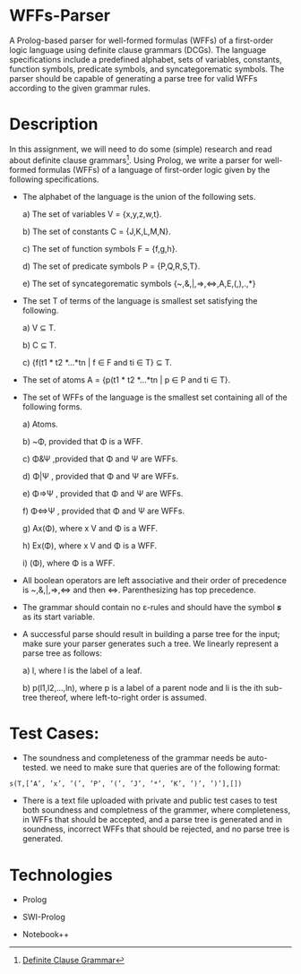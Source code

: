 # WFFs-Parser
A Prolog-based parser for well-formed formulas (WFFs) of a first-order logic language using definite clause grammars (DCGs). The language specifications include a predefined alphabet, sets of variables, constants, function symbols, predicate symbols, and syncategorematic symbols. The parser should be capable of generating a parse tree for valid WFFs according to the given grammar rules.

# Description
In this assignment, we will need to do some (simple) research and read about definite clause grammars[^1]. Using Prolog, we write a parser for well-formed formulas (WFFs) of a language of first-order logic given by the following specifications.

[^1]: [Definite Clause Grammar](https://en.wikipedia.org/wiki/Definite_clause_grammar)
- The alphabet of the language is the union of the following sets.
  
   a) The set of variables V = {x,y,z,w,t}.
 
   b) The set of constants C = {J,K,L,M,N}.
 
   c) The set of function symbols F = {f,g,h}.
 
   d) The set of predicate symbols P = {P,Q,R,S,T}.
 
   e) The set of syncategorematic symbols {~,&,|,=>,<=>,A,E,(,),.,*}
 
- The set T of terms of the language is smallest set satisfying the following.

   a) V ⊆ T.
 
   b) C ⊆ T.
 
   c) {f(t1 * t2 *...*tn | f ∈ F and ti ∈ T} ⊆ T.

- The set of atoms A = {p(t1 * t2 *...*tn | p ∈ P and ti ∈ T}.

- The set of WFFs of the language is the smallest set containing all of the following forms.
  
   a) Atoms.
 
   b) ~Φ, provided that Φ is a WFF.
 
   c) Φ&Ψ ,provided that Φ and Ψ are WFFs.
 
   d) Φ|Ψ , provided that Φ and Ψ are WFFs.
 
   e) Φ=>Ψ , provided that Φ and Ψ are WFFs.
 
   f) Φ<=>Ψ , provided that Φ and Ψ are WFFs.
 
   g) Ax(Φ), where x V and Φ is a WFF.
 
   h) Ex(Φ), where x V and Φ is a WFF.
 
   i) (Φ), where Φ is a WFF.
 
- All boolean operators are left associative and their order of precedence is ~,&,|,=>,<=> and then <=>. Parenthesizing has top precedence.

- The grammar should contain no ε-rules and should have the symbol ***s*** as its start variable.
  
- A successful parse should result in building a parse tree for the input; make sure your parser generates such a tree. We linearly represent a parse tree as follows:
  
   a) l, where l is the label of a leaf.
 
   b) p(l1,l2,...,ln), where p is a label of a parent node and li is the ith sub-tree thereof, where left-to-right order is assumed.

# Test Cases:
- The soundness and completeness of the grammar needs be auto-tested. we need to make sure that queries are of the following format:
```plaintext
s(T,[’A’, ’x’, ’(’, ’P’, ’(’, ’J’, ’*’, ’K’, ’)’, ’)’],[])
```
- There is a text file uploaded with private and public test cases to test both soundness and completness of the grammer, where completeness, in WFFs that should be accepted, and a parse tree is generated and in soundness, incorrect WFFs that should be rejected, and no parse tree is generated.

 # Technologies
- Prolog

- SWI-Prolog

- Notebook++
